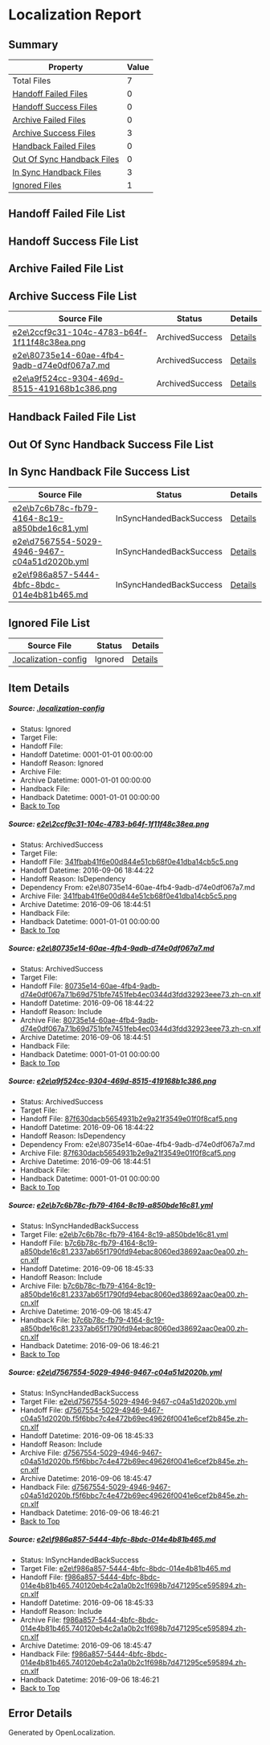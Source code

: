 # <a name='report-top'></a> Localization Report

## Summary
 Property | Value 
 -------- | ----- 
 Total Files | 7
[ Handoff Failed Files ](#handoff-failed-list)| 0
[ Handoff Success Files ](#handoff-success-list)| 0
[ Archive Failed Files ](#archive-failed-list)| 0
[ Archive Success Files ](#archive-success-list)| 3
[ Handback Failed Files ](#handback-failed-list)| 0
[ Out Of Sync Handback Files ](#outofsync-handback-success-list)| 0
[ In Sync Handback Files ](#insync-handback-success-list)| 3
[ Ignored Files ](#ignored-list)| 1

## <a name='handoff-failed-list'></a> Handoff Failed File List

## <a name='handoff-success-list'></a> Handoff Success File List

## <a name='archive-failed-list'></a> Archive Failed File List

## <a name='archive-success-list'></a> Archive Success File List
 Source File | Status | Details 
 ----------- | ------ | ------- 
 [e2e\2ccf9c31-104c-4783-b64f-1f11f48c38ea.png](https://github.com/OpenLocalizationTestOrg/ol-test0/blob/2e727af36dd859d4172c5bdc60b99a887a781311/e2e/2ccf9c31-104c-4783-b64f-1f11f48c38ea.png) | ArchivedSuccess | [Details](#341fbab41f6e00d844e51cb68f0e41dba14cb5c51)
 [e2e\80735e14-60ae-4fb4-9adb-d74e0df067a7.md](https://github.com/OpenLocalizationTestOrg/ol-test0/blob/2e727af36dd859d4172c5bdc60b99a887a781311/e2e/80735e14-60ae-4fb4-9adb-d74e0df067a7.md) | ArchivedSuccess | [Details](#f3bac6493f92f395e13f11256e1a265c954e25a82)
 [e2e\a9f524cc-9304-469d-8515-419168b1c386.png](https://github.com/OpenLocalizationTestOrg/ol-test0/blob/2e727af36dd859d4172c5bdc60b99a887a781311/e2e/a9f524cc-9304-469d-8515-419168b1c386.png) | ArchivedSuccess | [Details](#87f630dacb5654931b2e9a21f3549e01f0f8caf53)

## <a name='handback-failed-list'></a> Handback Failed File List

## <a name='outofsync-handback-success-list'></a> Out Of Sync Handback Success File List

## <a name='insync-handback-success-list'></a> In Sync Handback File Success List
 Source File | Status | Details 
 ----------- | ------ | ------- 
 [e2e\b7c6b78c-fb79-4164-8c19-a850bde16c81.yml](https://github.com/OpenLocalizationTestOrg/ol-test0/blob/3526fca542c861d559a18d71461d0c0634a05ddf/e2e/b7c6b78c-fb79-4164-8c19-a850bde16c81.yml) | InSyncHandedBackSuccess | [Details](#105fb2db187c884c0824382ad2b2fd82ec31b01a4)
 [e2e\d7567554-5029-4946-9467-c04a51d2020b.yml](https://github.com/OpenLocalizationTestOrg/ol-test0/blob/3526fca542c861d559a18d71461d0c0634a05ddf/e2e/d7567554-5029-4946-9467-c04a51d2020b.yml) | InSyncHandedBackSuccess | [Details](#8f0365cedcfcd8dc1a8ba36555b83eb66bb06c4e5)
 [e2e\f986a857-5444-4bfc-8bdc-014e4b81b465.md](https://github.com/OpenLocalizationTestOrg/ol-test0/blob/3526fca542c861d559a18d71461d0c0634a05ddf/e2e/f986a857-5444-4bfc-8bdc-014e4b81b465.md) | InSyncHandedBackSuccess | [Details](#00d27ae0343df3a450ca53dcde8bea07a91f3ca76)

## <a name='ignored-list'></a> Ignored File List
 Source File | Status | Details 
 ----------- | ------ | ------- 
 [.localization-config](https://github.com/OpenLocalizationTestOrg/ol-test0/blob/3526fca542c861d559a18d71461d0c0634a05ddf/.localization-config) | Ignored | [Details](#3d4f252ac210baf56311d7e97dcc2db10974dbd20)

## Item Details
##### <a name='3d4f252ac210baf56311d7e97dcc2db10974dbd20'></a> Source: [.localization-config](https://github.com/OpenLocalizationTestOrg/ol-test0/blob/3526fca542c861d559a18d71461d0c0634a05ddf/.localization-config)
* Status: Ignored
* Target File: 
* Handoff File: 
* Handoff Datetime: 0001-01-01 00:00:00
* Handoff Reason: Ignored
* Archive File: 
* Archive Datetime: 0001-01-01 00:00:00
* Handback File: 
* Handback Datetime: 0001-01-01 00:00:00
* [Back to Top](#report-top)

##### <a name='341fbab41f6e00d844e51cb68f0e41dba14cb5c51'></a> Source: [e2e\2ccf9c31-104c-4783-b64f-1f11f48c38ea.png](https://github.com/OpenLocalizationTestOrg/ol-test0/blob/2e727af36dd859d4172c5bdc60b99a887a781311/e2e/2ccf9c31-104c-4783-b64f-1f11f48c38ea.png)
* Status: ArchivedSuccess
* Target File: 
* Handoff File: [341fbab41f6e00d844e51cb68f0e41dba14cb5c5.png](https://github.com/OpenLocalizationTestOrg/ol-test0-handoff/blob/038d0453efc173f6f2c2948e58d80a9addc09a88/ol-handoff/OpenLocalizationTestOrg/ol-test0-zhcn/ci/ht/341fbab41f6e00d844e51cb68f0e41dba14cb5c5.png)
* Handoff Datetime: 2016-09-06 18:44:22
* Handoff Reason: IsDependency
* Dependency From: e2e\80735e14-60ae-4fb4-9adb-d74e0df067a7.md
* Archive File: [341fbab41f6e00d844e51cb68f0e41dba14cb5c5.png](https://github.com/OpenLocalizationTestOrg/ol-test0-handoff/blob/da3c5f114393627a1c671dec3474de0565d66e38/ol-archive/OpenLocalizationTestOrg/ol-test0-zhcn/ci/ht/341fbab41f6e00d844e51cb68f0e41dba14cb5c5.png)
* Archive Datetime: 2016-09-06 18:44:51
* Handback File: 
* Handback Datetime: 0001-01-01 00:00:00
* [Back to Top](#report-top)

##### <a name='f3bac6493f92f395e13f11256e1a265c954e25a82'></a> Source: [e2e\80735e14-60ae-4fb4-9adb-d74e0df067a7.md](https://github.com/OpenLocalizationTestOrg/ol-test0/blob/2e727af36dd859d4172c5bdc60b99a887a781311/e2e/80735e14-60ae-4fb4-9adb-d74e0df067a7.md)
* Status: ArchivedSuccess
* Target File: 
* Handoff File: [80735e14-60ae-4fb4-9adb-d74e0df067a7.1b69d751bfe7451feb4ec0344d3fdd32923eee73.zh-cn.xlf](https://github.com/OpenLocalizationTestOrg/ol-test0-handoff/blob/038d0453efc173f6f2c2948e58d80a9addc09a88/ol-handoff/OpenLocalizationTestOrg/ol-test0-zhcn/ci/ht/80735e14-60ae-4fb4-9adb-d74e0df067a7.1b69d751bfe7451feb4ec0344d3fdd32923eee73.zh-cn.xlf)
* Handoff Datetime: 2016-09-06 18:44:22
* Handoff Reason: Include
* Archive File: [80735e14-60ae-4fb4-9adb-d74e0df067a7.1b69d751bfe7451feb4ec0344d3fdd32923eee73.zh-cn.xlf](https://github.com/OpenLocalizationTestOrg/ol-test0-handoff/blob/da3c5f114393627a1c671dec3474de0565d66e38/ol-archive/OpenLocalizationTestOrg/ol-test0-zhcn/ci/ht/80735e14-60ae-4fb4-9adb-d74e0df067a7.1b69d751bfe7451feb4ec0344d3fdd32923eee73.zh-cn.xlf)
* Archive Datetime: 2016-09-06 18:44:51
* Handback File: 
* Handback Datetime: 0001-01-01 00:00:00
* [Back to Top](#report-top)

##### <a name='87f630dacb5654931b2e9a21f3549e01f0f8caf53'></a> Source: [e2e\a9f524cc-9304-469d-8515-419168b1c386.png](https://github.com/OpenLocalizationTestOrg/ol-test0/blob/2e727af36dd859d4172c5bdc60b99a887a781311/e2e/a9f524cc-9304-469d-8515-419168b1c386.png)
* Status: ArchivedSuccess
* Target File: 
* Handoff File: [87f630dacb5654931b2e9a21f3549e01f0f8caf5.png](https://github.com/OpenLocalizationTestOrg/ol-test0-handoff/blob/038d0453efc173f6f2c2948e58d80a9addc09a88/ol-handoff/OpenLocalizationTestOrg/ol-test0-zhcn/ci/ht/87f630dacb5654931b2e9a21f3549e01f0f8caf5.png)
* Handoff Datetime: 2016-09-06 18:44:22
* Handoff Reason: IsDependency
* Dependency From: e2e\80735e14-60ae-4fb4-9adb-d74e0df067a7.md
* Archive File: [87f630dacb5654931b2e9a21f3549e01f0f8caf5.png](https://github.com/OpenLocalizationTestOrg/ol-test0-handoff/blob/da3c5f114393627a1c671dec3474de0565d66e38/ol-archive/OpenLocalizationTestOrg/ol-test0-zhcn/ci/ht/87f630dacb5654931b2e9a21f3549e01f0f8caf5.png)
* Archive Datetime: 2016-09-06 18:44:51
* Handback File: 
* Handback Datetime: 0001-01-01 00:00:00
* [Back to Top](#report-top)

##### <a name='105fb2db187c884c0824382ad2b2fd82ec31b01a4'></a> Source: [e2e\b7c6b78c-fb79-4164-8c19-a850bde16c81.yml](https://github.com/OpenLocalizationTestOrg/ol-test0/blob/3526fca542c861d559a18d71461d0c0634a05ddf/e2e/b7c6b78c-fb79-4164-8c19-a850bde16c81.yml)
* Status: InSyncHandedBackSuccess
* Target File: [e2e\b7c6b78c-fb79-4164-8c19-a850bde16c81.yml](https://github.com/OpenLocalizationTestOrg/ol-test0-zhcn/blob/e040d96760df18d95588ba7aa54b1acba4da55f2/e2e/b7c6b78c-fb79-4164-8c19-a850bde16c81.yml)
* Handoff File: [b7c6b78c-fb79-4164-8c19-a850bde16c81.2337ab65f1790fd94ebac8060ed38692aac0ea00.zh-cn.xlf](https://github.com/OpenLocalizationTestOrg/ol-test0-handoff/blob/9686d4132f870dea5830c57f0829545ce935a065/ol-handoff/OpenLocalizationTestOrg/ol-test0-zhcn/ci/ht/b7c6b78c-fb79-4164-8c19-a850bde16c81.2337ab65f1790fd94ebac8060ed38692aac0ea00.zh-cn.xlf)
* Handoff Datetime: 2016-09-06 18:45:33
* Handoff Reason: Include
* Archive File: [b7c6b78c-fb79-4164-8c19-a850bde16c81.2337ab65f1790fd94ebac8060ed38692aac0ea00.zh-cn.xlf](https://github.com/OpenLocalizationTestOrg/ol-test0-handoff/blob/0619486e574890bfb18775b60f8da5722ff716e1/ol-archive/OpenLocalizationTestOrg/ol-test0-zhcn/ci/ht/b7c6b78c-fb79-4164-8c19-a850bde16c81.2337ab65f1790fd94ebac8060ed38692aac0ea00.zh-cn.xlf)
* Archive Datetime: 2016-09-06 18:45:47
* Handback File: [b7c6b78c-fb79-4164-8c19-a850bde16c81.2337ab65f1790fd94ebac8060ed38692aac0ea00.zh-cn.xlf](https://github.com/OpenLocalizationTestOrg/ol-test0-handback/blob/80210fc63117953b256db1e007a55c3dfd34cc69/ol-handback/OpenLocalizationTestOrg/ol-test0-zhcn/ci/ht/b7c6b78c-fb79-4164-8c19-a850bde16c81.2337ab65f1790fd94ebac8060ed38692aac0ea00.zh-cn.xlf)
* Handback Datetime: 2016-09-06 18:46:21
* [Back to Top](#report-top)

##### <a name='8f0365cedcfcd8dc1a8ba36555b83eb66bb06c4e5'></a> Source: [e2e\d7567554-5029-4946-9467-c04a51d2020b.yml](https://github.com/OpenLocalizationTestOrg/ol-test0/blob/3526fca542c861d559a18d71461d0c0634a05ddf/e2e/d7567554-5029-4946-9467-c04a51d2020b.yml)
* Status: InSyncHandedBackSuccess
* Target File: [e2e\d7567554-5029-4946-9467-c04a51d2020b.yml](https://github.com/OpenLocalizationTestOrg/ol-test0-zhcn/blob/e040d96760df18d95588ba7aa54b1acba4da55f2/e2e/d7567554-5029-4946-9467-c04a51d2020b.yml)
* Handoff File: [d7567554-5029-4946-9467-c04a51d2020b.f5f6bbc7c4e472b69ec49626f0041e6cef2b845e.zh-cn.xlf](https://github.com/OpenLocalizationTestOrg/ol-test0-handoff/blob/9686d4132f870dea5830c57f0829545ce935a065/ol-handoff/OpenLocalizationTestOrg/ol-test0-zhcn/ci/ht/d7567554-5029-4946-9467-c04a51d2020b.f5f6bbc7c4e472b69ec49626f0041e6cef2b845e.zh-cn.xlf)
* Handoff Datetime: 2016-09-06 18:45:33
* Handoff Reason: Include
* Archive File: [d7567554-5029-4946-9467-c04a51d2020b.f5f6bbc7c4e472b69ec49626f0041e6cef2b845e.zh-cn.xlf](https://github.com/OpenLocalizationTestOrg/ol-test0-handoff/blob/0619486e574890bfb18775b60f8da5722ff716e1/ol-archive/OpenLocalizationTestOrg/ol-test0-zhcn/ci/ht/d7567554-5029-4946-9467-c04a51d2020b.f5f6bbc7c4e472b69ec49626f0041e6cef2b845e.zh-cn.xlf)
* Archive Datetime: 2016-09-06 18:45:47
* Handback File: [d7567554-5029-4946-9467-c04a51d2020b.f5f6bbc7c4e472b69ec49626f0041e6cef2b845e.zh-cn.xlf](https://github.com/OpenLocalizationTestOrg/ol-test0-handback/blob/80210fc63117953b256db1e007a55c3dfd34cc69/ol-handback/OpenLocalizationTestOrg/ol-test0-zhcn/ci/ht/d7567554-5029-4946-9467-c04a51d2020b.f5f6bbc7c4e472b69ec49626f0041e6cef2b845e.zh-cn.xlf)
* Handback Datetime: 2016-09-06 18:46:21
* [Back to Top](#report-top)

##### <a name='00d27ae0343df3a450ca53dcde8bea07a91f3ca76'></a> Source: [e2e\f986a857-5444-4bfc-8bdc-014e4b81b465.md](https://github.com/OpenLocalizationTestOrg/ol-test0/blob/3526fca542c861d559a18d71461d0c0634a05ddf/e2e/f986a857-5444-4bfc-8bdc-014e4b81b465.md)
* Status: InSyncHandedBackSuccess
* Target File: [e2e\f986a857-5444-4bfc-8bdc-014e4b81b465.md](https://github.com/OpenLocalizationTestOrg/ol-test0-zhcn/blob/e040d96760df18d95588ba7aa54b1acba4da55f2/e2e/f986a857-5444-4bfc-8bdc-014e4b81b465.md)
* Handoff File: [f986a857-5444-4bfc-8bdc-014e4b81b465.740120eb4c2a1a0b2c1f698b7d471295ce595894.zh-cn.xlf](https://github.com/OpenLocalizationTestOrg/ol-test0-handoff/blob/9686d4132f870dea5830c57f0829545ce935a065/ol-handoff/OpenLocalizationTestOrg/ol-test0-zhcn/ci/ht/f986a857-5444-4bfc-8bdc-014e4b81b465.740120eb4c2a1a0b2c1f698b7d471295ce595894.zh-cn.xlf)
* Handoff Datetime: 2016-09-06 18:45:33
* Handoff Reason: Include
* Archive File: [f986a857-5444-4bfc-8bdc-014e4b81b465.740120eb4c2a1a0b2c1f698b7d471295ce595894.zh-cn.xlf](https://github.com/OpenLocalizationTestOrg/ol-test0-handoff/blob/0619486e574890bfb18775b60f8da5722ff716e1/ol-archive/OpenLocalizationTestOrg/ol-test0-zhcn/ci/ht/f986a857-5444-4bfc-8bdc-014e4b81b465.740120eb4c2a1a0b2c1f698b7d471295ce595894.zh-cn.xlf)
* Archive Datetime: 2016-09-06 18:45:47
* Handback File: [f986a857-5444-4bfc-8bdc-014e4b81b465.740120eb4c2a1a0b2c1f698b7d471295ce595894.zh-cn.xlf](https://github.com/OpenLocalizationTestOrg/ol-test0-handback/blob/80210fc63117953b256db1e007a55c3dfd34cc69/ol-handback/OpenLocalizationTestOrg/ol-test0-zhcn/ci/ht/f986a857-5444-4bfc-8bdc-014e4b81b465.740120eb4c2a1a0b2c1f698b7d471295ce595894.zh-cn.xlf)
* Handback Datetime: 2016-09-06 18:46:21
* [Back to Top](#report-top)


## Error Details

Generated by OpenLocalization.
